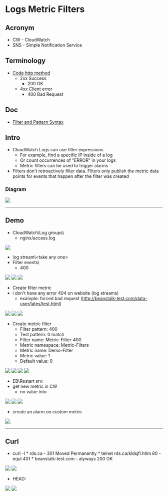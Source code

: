 # Logs Metric Filters

## Acronym
* CW - CloudWatch
* SNS - Simple Notification Service

## Terminology
* [Code http method](https://www.restapitutorial.com/httpstatuscodes.html)
    * 2xx Success
        * 200 OK
    * 4xx Client error
        * 400 Bad Request

## Doc
* [Filter and Pattern Syntax](https://docs.aws.amazon.com/AmazonCloudWatch/latest/logs/FilterAndPatternSyntax.html)

## Intro
* CloudWatch Logs can use filter expressions
    * For example, find a specific IP inside of a log
    * Or count occurrences of "ERROR" in your logs
    * Metric filters can be used to trigger alarms
* Filters don't retroactively filter data. Filters only publish the metric data points for events that happen after the filter was created

### Diagram
[<img src="https://i.imgur.com/LOBg6YV.png">](https://i.imgur.com/LOBg6YV.png)

---

## Demo
* CloudWatch\Log groups\
    * nginx/access.log
    
[<img src="https://i.imgur.com/M6Ozs70.png">](https://i.imgur.com/M6Ozs70.png)

* log stream\\<take any one\>
* Filter events\ 
    * 400

[<img src="https://i.imgur.com/JQGpgbN.png">](https://i.imgur.com/JQGpgbN.png)
[<img src="https://i.imgur.com/RqDdy52.png">](https://i.imgur.com/RqDdy52.png)
[<img src="https://i.imgur.com/GoF818M.png">](https://i.imgur.com/GoF818M.png)

* Create filter metric 
* i don't have any error 404 on website (log streams)
    * example: forced bad request (http://beanstalk-test.com/data-user/lates/test.html)

[<img src="https://i.imgur.com/0v7MjO3.png">](https://i.imgur.com/0v7MjO3.png)
[<img src="https://i.imgur.com/6uXJMT5.png">](https://i.imgur.com/6uXJMT5.png)
[<img src="https://i.imgur.com/YYn4dDR.png">](https://i.imgur.com/YYn4dDR.png)

* Create metric filter
    * Filter pattern: 400
    * Test pattern: 0 match
    * Filter name: Metric-Filter-400
    * Metric namespace: Metric-Filters
    * Metric name: Demo-Filter
    * Metric value: 1
    * Default value: 0
    
[<img src="https://i.imgur.com/YZc2ABp.png">](https://i.imgur.com/YZc2ABp.png)
[<img src="https://i.imgur.com/y5LvKBo.png">](https://i.imgur.com/y5LvKBo.png)
[<img src="https://i.imgur.com/nuUuR7w.png">](https://i.imgur.com/nuUuR7w.png)
[<img src="https://i.imgur.com/8INYFk8.png">](https://i.imgur.com/8INYFk8.png)

* EB\Restart srv:
* get new metric in CW
    * no value into

[<img src="https://i.imgur.com/9WFd0J1.png">](https://i.imgur.com/9WFd0J1.png)
[<img src="https://i.imgur.com/xhXoHlK.png">](https://i.imgur.com/xhXoHlK.png)
[<img src="https://i.imgur.com/sHS4BVK.png">](https://i.imgur.com/sHS4BVK.png)

* create an alarm on custom metric

[<img src="https://i.imgur.com/jYwk6HQ.png">](https://i.imgur.com/jYwk6HQ.png)

---

## Curl
* curl -I
      * rds.ca - 301 Moved Permanently
         * telnet rds.ca/kldsjfl.htlm 80 - equl 401
      * beanstalk-test.com - alyways 200 OK


[<img src="https://i.imgur.com/htV4TQo.png">](https://i.imgur.com/htV4TQo.png)
[<img src="https://i.imgur.com/TdlNN8a.png">](https://i.imgur.com/TdlNN8a.png)

* HEAD:

[<img src="https://i.imgur.com/gJgcuEP.png">](https://i.imgur.com/gJgcuEP.png)
[<img src="https://i.imgur.com/Pwk8EO3.png">](https://i.imgur.com/Pwk8EO3.png)
